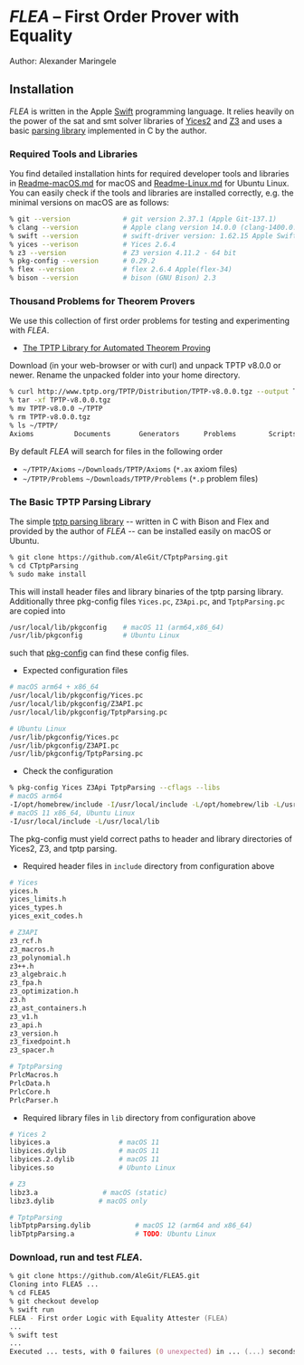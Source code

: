 # *FLEA* – First Order Prover with Equality

Author: Alexander Maringele

## Installation

*FLEA* is written in the Apple [Swift](https://swift.org) programming language.
It relies heavily on the power of the sat and smt solver libraries 
of [Yices2](https://yices.csl.sri.com) and [Z3](https://github.com/Z3Prover/z3)
and uses a basic [parsing library](https://github.com/AleGit/CTptpParsing) implemented in C by the author.

### Required Tools and Libraries

You find detailed installation hints for required developer tools and libraries
in [Readme-macOS.md](Readme-macOS.md) for macOS 
and [Readme-Linux.md](Readme-Linux.md) for Ubuntu Linux.
You can easily check if the tools and libraries are installed correctly, e.g. the minimal versions on macOS are as follows:

```zsh
% git --version             # git version 2.37.1 (Apple Git-137.1)
% clang --version           # Apple clang version 14.0.0 (clang-1400.0.29.202)
% swift --version           # swift-driver version: 1.62.15 Apple Swift version 5.7.2 (swiftlang-5.7.2.135.5 clang-1400.0.29.51)
% yices --verison           # Yices 2.6.4
% z3 --version              # Z3 version 4.11.2 - 64 bit
% pkg-config --version      # 0.29.2
% flex --version            # flex 2.6.4 Apple(flex-34)
% bison --version           # bison (GNU Bison) 2.3
```

### Thousand Problems for Theorem Provers

We use this collection of first order problems for testing and experimenting with *FLEA*.

- [The TPTP Library for Automated Theorem Proving](http://www.tptp.org)

Download (in your web-browser or with curl) and unpack TPTP v8.0.0 or newer.
Rename the unpacked folder into your home directory.

```zsh
% curl http://www.tptp.org/TPTP/Distribution/TPTP-v8.0.0.tgz --output TPTP-v8.0.0.tgz
% tar -xf TPTP-v8.0.0.tgz
% mv TPTP-v8.0.0 ~/TPTP
% rm TPTP-v8.0.0.tgz
% ls ~/TPTP/
Axioms          Documents       Generators      Problems        Scripts         TPTP2X
```

By default *FLEA* will search for files in the following order

- `~/TPTP/Axioms` `~/Downloads/TPTP/Axioms` (`*.ax` axiom files)
- `~/TPTP/Problems` `~/Downloads/TPTP/Problems` (`*.p` problem files)

### The Basic TPTP Parsing Library 

The simple [tptp parsing library](https://github.com/AleGit/CTptpParsing) 
-- written in C with Bison and Flex and provided by the author of *FLEA* -- 
can be installed easily on macOS or Ubuntu.

```zsh
% git clone https://github.com/AleGit/CTptpParsing.git
% cd CTptpParsing
% sudo make install
```

This will install header files and library binaries of the tptp parsing library.
Additionally three pkg-config files `Yices.pc`, `Z3Api.pc`, and `TptpParsing.pc`
are copied into

```zsh
/usr/local/lib/pkgconfig    # macOS 11 (arm64,x86_64)
/usr/lib/pkgconfig          # Ubuntu Linux
```

such that [pkg-config](https://www.freedesktop.org/wiki/Software/pkg-config/) 
can find these config files.

- Expected configuration files

```zsh
# macOS arm64 + x86_64
/usr/local/lib/pkgconfig/Yices.pc
/usr/local/lib/pkgconfig/Z3API.pc 
/usr/local/lib/pkgconfig/TptpParsing.pc 

# Ubuntu Linux
/usr/lib/pkgconfig/Yices.pc 
/usr/lib/pkgconfig/Z3API.pc
/usr/lib/pkgconfig/TptpParsing.pc
```

- Check the configuration

```zsh
% pkg-config Yices Z3Api TptpParsing --cflags --libs
# macOS arm64
-I/opt/homebrew/include -I/usr/local/include -L/opt/homebrew/lib -L/usr/local/lib 
# macOS 11 x86_64, Ubuntu Linux
-I/usr/local/include -L/usr/local/lib
```

The pkg-config must yield correct paths to header and library directories 
of Yices2, Z3, and tptp parsing. 

- Required header files in `include` directory from configuration above

```zsh
# Yices
yices.h             
yices_limits.h      
yices_types.h       
yices_exit_codes.h 

# Z3API
z3_rcf.h
z3_macros.h
z3_polynomial.h
z3++.h
z3_algebraic.h
z3_fpa.h
z3_optimization.h
z3.h
z3_ast_containers.h
z3_v1.h
z3_api.h
z3_version.h
z3_fixedpoint.h
z3_spacer.h

# TptpParsing
PrlcMacros.h     
PrlcData.h
PrlcCore.h
PrlcParser.h
```

- Required library files in `lib` directory from configuration above 

```zsh
# Yices 2
libyices.a                 # macOS 11 
libyices.dylib             # macOS 11
libyices.2.dylib           # macOS 11
libyices.so                # Ubunto Linux

# Z3
libz3.a                # macOS (static)
libz3.dylib           # macOS only

# TptpParsing
libTptpParsing.dylib           # macOS 12 (arm64 and x86_64)
libTptpParsing.a               # TODO: Ubuntu Linux
```

### Download, run and test *FLEA*.

```zsh
% git clone https://github.com/AleGit/FLEA5.git
Cloning into FLEA5 ...
% cd FLEA5
% git checkout develop
% swift run
FLEA - First order Logic with Equality Attester (FLEA)
...
% swift test
...
Executed ... tests, with 0 failures (0 unexpected) in ... (...) seconds.
```
